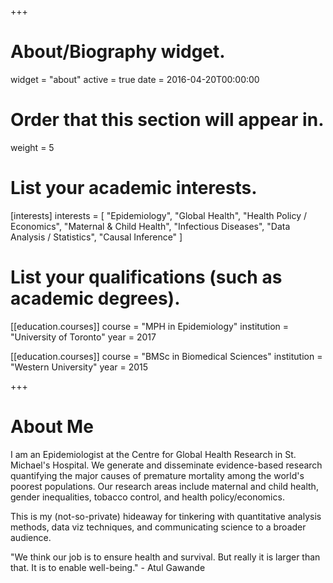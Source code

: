 +++
# About/Biography widget.
widget = "about"
active = true
date = 2016-04-20T00:00:00

# Order that this section will appear in.
weight = 5

# List your academic interests.
[interests]
  interests = [
    "Epidemiology",
    "Global Health",
    "Health Policy / Economics",
    "Maternal & Child Health",
    "Infectious Diseases",
    "Data Analysis / Statistics",
    "Causal Inference"
  ]

# List your qualifications (such as academic degrees).
[[education.courses]]
  course = "MPH in Epidemiology"
  institution = "University of Toronto"
  year = 2017

[[education.courses]]
  course = "BMSc in Biomedical Sciences"
  institution = "Western University"
  year = 2015
 
+++

# About Me

I am an Epidemiologist at the Centre for Global Health Research in St. Michael's Hospital. We generate and disseminate evidence-based research quantifying the major causes of premature mortality among the world's poorest populations. Our research areas include maternal and child health, gender inequalities, tobacco control, and health policy/economics.

This is my (not-so-private) hideaway for tinkering with quantitative analysis methods, data viz techniques, and communicating science to a broader audience. 

"We think our job is to ensure health and survival. But really it is larger than that. It is to enable well-being." - Atul Gawande
